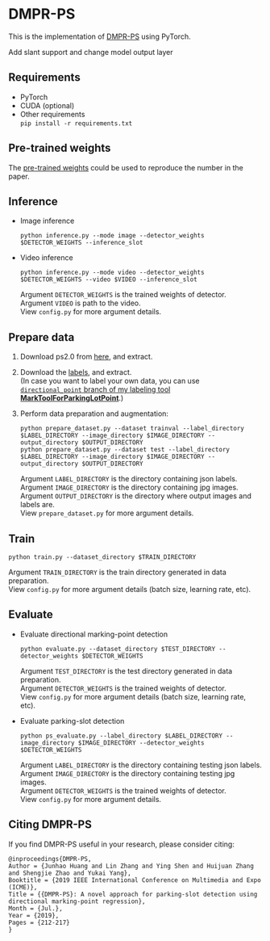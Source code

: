 # DMPR-PS

This is the implementation of [DMPR-PS](https://github.com/Teoge/DMPR-PS/blob/master/DMPR-PS.pdf) using PyTorch.

Add slant support and change model output layer

## Requirements

* PyTorch
* CUDA (optional)
* Other requirements  
    `pip install -r requirements.txt`

## Pre-trained weights

The [pre-trained weights](https://drive.google.com/open?id=1OuyF8bGttA11-CKJ4Mj3dYAl5q4NL5IT) could be used to reproduce the number in the paper.

## Inference

* Image inference

    ```(shell)
    python inference.py --mode image --detector_weights $DETECTOR_WEIGHTS --inference_slot
    ```

* Video inference

    ```(shell)
    python inference.py --mode video --detector_weights $DETECTOR_WEIGHTS --video $VIDEO --inference_slot
    ```

    Argument `DETECTOR_WEIGHTS` is the trained weights of detector.  
    Argument `VIDEO` is path to the video.  
    View `config.py` for more argument details.

## Prepare data

1. Download ps2.0 from [here](https://cslinzhang.github.io/deepps/), and extract.
2. Download the [labels](https://drive.google.com/open?id=1o6yXxc3RjIs6r01LtwMS_zH91Tk9BFRB), and extract.  
(In case you want to label your own data, you can use [`directional_point` branch of my labeling tool **MarkToolForParkingLotPoint**](https://github.com/Teoge/MarkToolForParkingLotPoint/tree/directional_point).)
3. Perform data preparation and augmentation:

    ```(shell)
    python prepare_dataset.py --dataset trainval --label_directory $LABEL_DIRECTORY --image_directory $IMAGE_DIRECTORY --output_directory $OUTPUT_DIRECTORY
    python prepare_dataset.py --dataset test --label_directory $LABEL_DIRECTORY --image_directory $IMAGE_DIRECTORY --output_directory $OUTPUT_DIRECTORY
    ```

    Argument `LABEL_DIRECTORY` is the directory containing json labels.  
    Argument `IMAGE_DIRECTORY` is the directory containing jpg images.  
    Argument `OUTPUT_DIRECTORY` is the directory where output images and labels are.  
    View `prepare_dataset.py` for more argument details.

## Train

```(shell)
python train.py --dataset_directory $TRAIN_DIRECTORY
```

Argument `TRAIN_DIRECTORY` is the train directory generated in data preparation.  
View `config.py` for more argument details (batch size, learning rate, etc).

## Evaluate

* Evaluate directional marking-point detection

    ```(shell)
    python evaluate.py --dataset_directory $TEST_DIRECTORY --detector_weights $DETECTOR_WEIGHTS
    ```

    Argument `TEST_DIRECTORY` is the test directory generated in data preparation.  
    Argument `DETECTOR_WEIGHTS` is the trained weights of detector.  
    View `config.py` for more argument details (batch size, learning rate, etc).

* Evaluate parking-slot detection

    ```(shell)
    python ps_evaluate.py --label_directory $LABEL_DIRECTORY --image_directory $IMAGE_DIRECTORY --detector_weights $DETECTOR_WEIGHTS
    ```

    Argument `LABEL_DIRECTORY` is the directory containing testing json labels.  
    Argument `IMAGE_DIRECTORY` is the directory containing testing jpg images.  
    Argument `DETECTOR_WEIGHTS` is the trained weights of detector.  
    View `config.py` for more argument details.

## Citing DMPR-PS

If you find DMPR-PS useful in your research, please consider citing:

```()
@inproceedings{DMPR-PS,
Author = {Junhao Huang and Lin Zhang and Ying Shen and Huijuan Zhang and Shengjie Zhao and Yukai Yang},
Booktitle = {2019 IEEE International Conference on Multimedia and Expo (ICME)},
Title = {{DMPR-PS}: A novel approach for parking-slot detection using directional marking-point regression},
Month = {Jul.},
Year = {2019},
Pages = {212-217}
}
```
